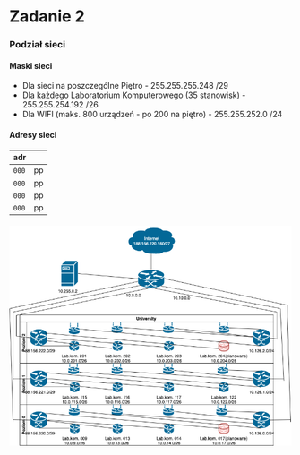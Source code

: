 # Zadanie 2
### Podział sieci
#### Maski sieci
* Dla sieci na poszczególne Piętro - 255.255.255.248 /29
* Dla każdego Laboratorium Komputerowego (35 stanowisk) - 255.255.254.192 /26
* Dla WIFI (maks. 800 urządzeń - po 200 na piętro) - 255.255.252.0 /24
#### Adresy sieci
|adr||
|-----------|-----
| ```000``` | pp |
| ```000``` | pp |
| ```000``` | pp |
| ```000``` | pp |

#### 
![dia](dia.png)
